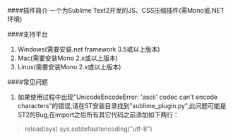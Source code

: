 ####插件简介
一个为Sublime Text2开发的JS、CSS压缩插件(需Mono或.NET环境)

####支持平台
1. Windows(需要安装.net framework 3.5或以上版本)
2. Mac(需要安装Mono 2.x或以上版本)
3. Linux(需要安装Mono 2.x或以上版本)

####常见问题
1. 如果使用过程中出现"UnicodeEncodeError: 'ascii' codec can't encode characters"的错误,请在ST安装目录找到"sublime_plugin.py",此问题可能是ST2的Bug,在import之后所有其它代码之前添加如下两行：
> reload(sys)
> sys.setdefaultencoding("utf-8")